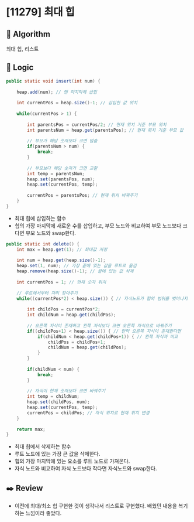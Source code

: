 # [11279] 최대 힙

## :pushpin: **Algorithm**

최대 힙, 리스트 

## :round_pushpin: **Logic**

```java
public static void insert(int num) {
    
    heap.add(num); // 맨 마지막에 삽입 
    
    int currentPos = heap.size()-1; // 삽입한 값 위치 
    
    while(currentPos > 1) {
        
        int parentsPos = currentPos/2; // 현재 위치 기준 부모 위치
        int parentsNum = heap.get(parentsPos); // 현재 위치 기준 부모 값	
        
        // 부모가 해당 숫자보다 크면 멈춤 
        if(parentsNum > num) {
            break;
        }
        
        // 부모보다 해당 숫자가 크면 교환 
        int temp = parentsNum;
        heap.set(parentsPos, num);
        heap.set(currentPos, temp);
        
        currentPos = parentsPos; // 현재 위치 바꿔주기 
    }
}
```
- 최대 힙에 삽입하는 함수  
- 힙의 가장 마지막에 새로운 수를 삽입하고, 부모 노드와 비교하여 부모 노드보다 크다면 부모 노드와 swap한다.

```java
public static int delete() {
    int max = heap.get(1); // 최대값 저장 
    
    int num = heap.get(heap.size()-1);
    heap.set(1, num); // 가장 끝에 있는 값을 루트로 옮김
    heap.remove(heap.size()-1); // 끝에 있는 값 삭제 
    
    int currentPos = 1; // 현재 숫자 위치 
    
    // 루트에서부터 자리 찾아주기 
    while((currentPos*2) < heap.size()) { // 자식노드가 힙의 범위를 벗어나지 않는다면
        
        int childPos = currentPos*2;
        int childNum = heap.get(childPos);
        
        // 오른쪽 자식이 존재하고 왼쪽 자식보다 크면 오른쪽 자식으로 바꿔주기
        if((childPos+1) < heap.size()) { // 만약 오른쪽 자식이 존재한다면 
            if(childNum < heap.get(childPos+1)) { // 왼쪽 자식과 비교 
                childPos = childPos+1;
                childNum = heap.get(childPos);
            }
        }
        
        if(childNum < num) {
            break;
        }
        
        // 자식이 현재 숫자보다 크면 바꿔주기 
        int temp = childNum;
        heap.set(childPos, num);
        heap.set(currentPos, temp);
        currentPos = childPos; // 자식 위치로 현재 위치 변경 
    }
    
    return max;
}
```
- 최대 힙에서 삭제하는 함수
- 루트 노드에 있는 가장 큰 값을 삭제한다.
- 힙의 가장 마지막에 있는 요소를 루트 노드로 가져온다.
- 자식 노드와 비교하여 자식 노드보다 작다면 자식노드와 swap한다.

## :black_nib: **Review**

- 이전에 최대/최소 힙 구현한 것이 생각나서 리스트로 구현했다. 배웠던 내용을 복기하는 느낌이라 좋았다.
